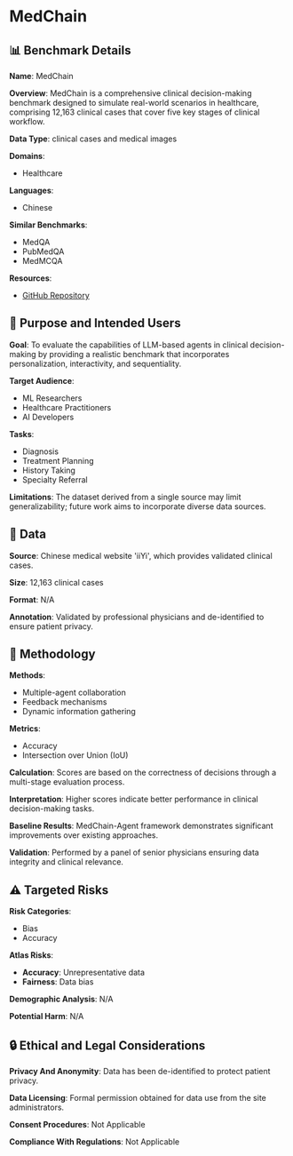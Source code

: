 # MedChain

## 📊 Benchmark Details

**Name**: MedChain

**Overview**: MedChain is a comprehensive clinical decision-making benchmark designed to simulate real-world scenarios in healthcare, comprising 12,163 clinical cases that cover five key stages of clinical workflow.

**Data Type**: clinical cases and medical images

**Domains**:
- Healthcare

**Languages**:
- Chinese

**Similar Benchmarks**:
- MedQA
- PubMedQA
- MedMCQA

**Resources**:
- [GitHub Repository](https://github.com/ljwztc/MedChain)

## 🎯 Purpose and Intended Users

**Goal**: To evaluate the capabilities of LLM-based agents in clinical decision-making by providing a realistic benchmark that incorporates personalization, interactivity, and sequentiality.

**Target Audience**:
- ML Researchers
- Healthcare Practitioners
- AI Developers

**Tasks**:
- Diagnosis
- Treatment Planning
- History Taking
- Specialty Referral

**Limitations**: The dataset derived from a single source may limit generalizability; future work aims to incorporate diverse data sources.

## 💾 Data

**Source**: Chinese medical website 'iiYi', which provides validated clinical cases.

**Size**: 12,163 clinical cases

**Format**: N/A

**Annotation**: Validated by professional physicians and de-identified to ensure patient privacy.

## 🔬 Methodology

**Methods**:
- Multiple-agent collaboration
- Feedback mechanisms
- Dynamic information gathering

**Metrics**:
- Accuracy
- Intersection over Union (IoU)

**Calculation**: Scores are based on the correctness of decisions through a multi-stage evaluation process.

**Interpretation**: Higher scores indicate better performance in clinical decision-making tasks.

**Baseline Results**: MedChain-Agent framework demonstrates significant improvements over existing approaches.

**Validation**: Performed by a panel of senior physicians ensuring data integrity and clinical relevance.

## ⚠️ Targeted Risks

**Risk Categories**:
- Bias
- Accuracy

**Atlas Risks**:
- **Accuracy**: Unrepresentative data
- **Fairness**: Data bias

**Demographic Analysis**: N/A

**Potential Harm**: N/A

## 🔒 Ethical and Legal Considerations

**Privacy And Anonymity**: Data has been de-identified to protect patient privacy.

**Data Licensing**: Formal permission obtained for data use from the site administrators.

**Consent Procedures**: Not Applicable

**Compliance With Regulations**: Not Applicable
